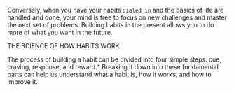 Conversely, when you have your habits `dialed in` and the basics of
life are handled and done, your mind is free to focus on new challenges
and master the next set of problems. Building habits in the present
allows you to do more of what you want in the future.

THE SCIENCE OF HOW HABITS WORK

The process of building a habit can be divided into four simple steps:
cue, craving, response, and reward.* Breaking it down into these
fundamental parts can help us understand what a habit is, how it
works, and how to improve it.